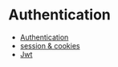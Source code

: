 # Authentication

- [Authentication](./authentication.md)
- [session & cookies](https://github.com/samirm00/fake-store-final)
- [Jwt](./jwt.md)
